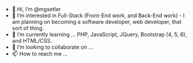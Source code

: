 - 👋 Hi, I’m @mgsetler
- 👀 I’m interested in Full-Stack (Front-End work, and Back-End work) - I am planning on becoming a software developer, web developer, that sort of thing.
- 🌱 I’m currently learning ... PHP, JavaScript, JQuery, Bootstrap (4, 5, 6), and HTML/CSS.
- 💞️ I’m looking to collaborate on ...
- 📫 How to reach me ...

<!---
mgsetler/mgsetler is a ✨ special ✨ repository because its `README.md` (this file) appears on your GitHub profile.
You can click the Preview link to take a look at your changes.
--->
